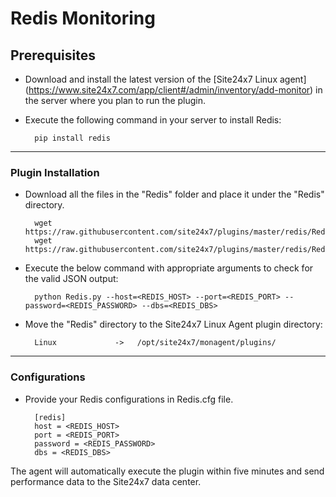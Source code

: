 # Redis Monitoring
                                                                                              
## Prerequisites

- Download and install the latest version of the [Site24x7 Linux agent] (https://www.site24x7.com/app/client#/admin/inventory/add-monitor) in the server where you plan to run the plugin. 

- Execute the following command in your server to install Redis: 

		pip install redis
---

### Plugin Installation  

- Download all the files in the "Redis" folder and place it under the "Redis" directory.

		wget https://raw.githubusercontent.com/site24x7/plugins/master/redis/Redis.py
		wget https://raw.githubusercontent.com/site24x7/plugins/master/redis/Redis.cfg

- Execute the below command with appropriate arguments to check for the valid JSON output:

		python Redis.py --host=<REDIS_HOST> --port=<REDIS_PORT> --password=<REDIS_PASSWORD> --dbs=<REDIS_DBS> 

- Move the "Redis" directory to the Site24x7 Linux Agent plugin directory: 

		Linux             ->   /opt/site24x7/monagent/plugins/


---

### Configurations

- Provide your Redis configurations in Redis.cfg file.

		[redis]
		host = <REDIS_HOST>
		port = <REDIS_PORT>
		password = <REDIS_PASSWORD>
		dbs = <REDIS_DBS>
		
The agent will automatically execute the plugin within five minutes and send performance data to the Site24x7 data center.


